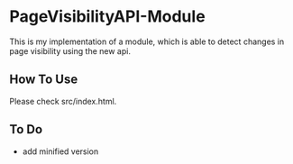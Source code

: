 # PageVisibilityAPI-Module

This is my implementation of a module, which is able to detect changes in page visibility using the new api.

## How To Use

Please check src/index.html.

## To Do

* add minified version
